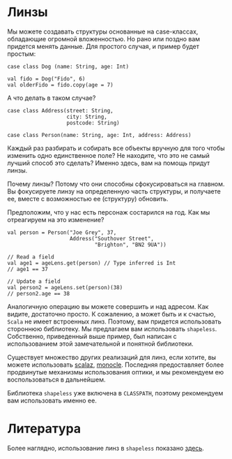 Линзы
=====

Мы можете создавать структуры основанные на case-классах, обладающие
огромной вложенностью. Но рано или поздно вам придется менять данные.
Для простого случая, и пример будет простым:

    case class Dog (name: String, age: Int)

    val fido = Dog("Fido", 6)
    val olderFido = fido.copy(age = 7)

А что делать в таком случае?

    case class Address(street: String,
                       city: String,
                       postcode: String)

    case class Person(name: String, age: Int, address: Address)

Каждый раз разбирать и собирать все объекты вручную для того чтобы
изменить одно единственное поле? Не находите, что это не самый лучший
способ это сделать? Именно здесь, вам на помощь придут линзы.

Почему линзы? Потому что они способны сфокусироваться на главном. Вы
фокусируете линзу на определенную часть структуры, и получаете ее,
вместе с возможностью ее (структуру) обновить.

Предположим, что у нас есть  персонаж состарился на год. Как мы
отреагируем на это изменение?

    val person = Person("Joe Grey", 37,
                        Address("Southover Street",
                                "Brighton", "BN2 9UA"))

    // Read a field
    val age1 = ageLens.get(person) // Type inferred is Int
    // age1 == 37

    // Update a field
    val person2 = ageLens.set(person)(38)
    // person2.age == 38

Аналогичную операцию вы можете совершить и над адресом. Как видите,
достаточно просто. К сожалению, а может быть и к счастью, `Scala` не
имеет встроенных линз. Поэтому, вам придется использовать стороннюю
библиотеку. Мы предлагаем вам использовать `shapeless`. Собственно,
приведенный выше пример, был написан с использованием этой замечательной
и понятной библиотеки.

Существует множество других реализаций для линз, если хотите, вы можете
использовать [scalaz][scalazl], [monocle][monocle]. Последняя предоставляет
более продвинутые механизмы использования оптики, и мы рекомендуем ею
воспользоваться в дальнейшем.

Библиотека `shapeless` уже включена в `CLASSPATH`, поэтому рекомендуем
вам использовать именно ее.

Литература
==========
Более наглядно, использование линз в `shapeless` показано [здесь][1].

[1]: https://github.com/milessabin/shapeless/blob/master/examples/src/main/scala/shapeless/examples/lenses.scala
[scalazl]:  http://eed3si9n.com/learning-scalaz/Lens.html
[monocle]: https://github.com/julien-truffaut/Monocle
